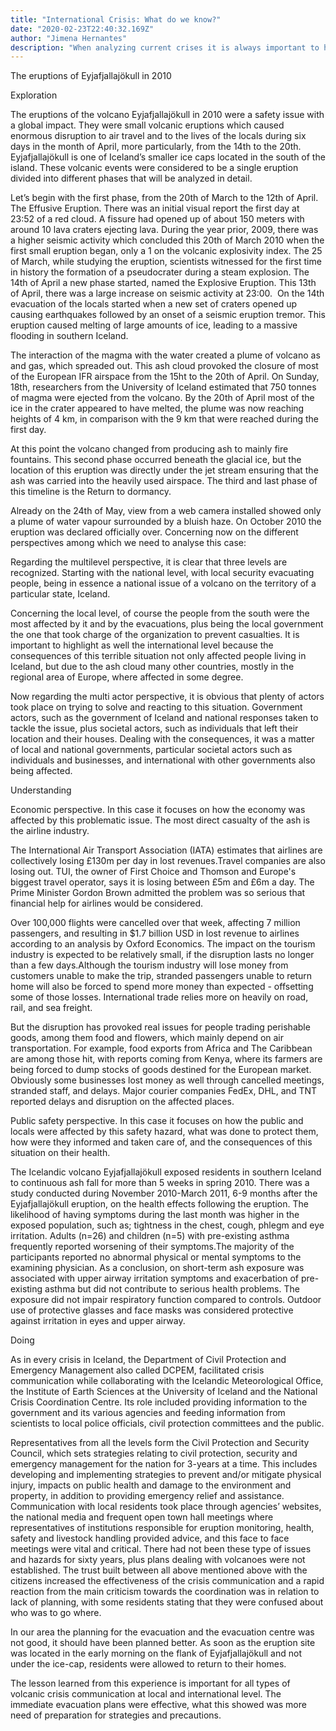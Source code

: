```yaml
---
title: "International Crisis: What do we know?"
date: "2020-02-23T22:40:32.169Z"
author: "Jimena Hernantes"
description: "When analyzing current crises it is always important to have a clear understanding of the situation, only possible when finding real and unbiased data. However, the lessons learned from this security or safety challenge must not be left out, or the analysis will be incomplete. That is why the method Explore-Understand-Do is one of the most used. Here is a case using that simple method."
---
```


The eruptions of Eyjafjallajökull in 2010

Exploration

The eruptions of the volcano Eyjafjallajökull in 2010 were a safety issue with a global impact. They were small volcanic eruptions which caused enormous disruption to air travel and to the lives of the locals during six days in the month of April, more particularly, from the 14th to the 20th. Eyjafjallajökull is one of Iceland’s smaller ice caps located in the south of the island. These volcanic events were considered to be a single eruption divided into different phases that will be analyzed in detail.

Let’s begin with the first phase, from the 20th of March to the 12th of April. The Effusive Eruption. There was an initial visual report the first day at 23:52 of a red cloud. A fissure had opened up of about 150 meters with around 10 lava craters ejecting lava. During the year prior, 2009, there was a higher seismic activity which concluded this 20th of March 2010 when the first small eruption began, only a 1 on the volcanic explosivity index.
The 25 of March, while studying the eruption, scientists witnessed for the first time in history the formation of a pseudocrater during a steam explosion. The 14th of April a new phase started, named the Explosive Eruption.
This 13th of April, there was a large increase on seismic activity at 23:00.  On the 14th evacuation of the locals started when a new set of craters opened up causing earthquakes followed by an onset of a seismic eruption tremor. This eruption caused melting of large amounts of ice, leading to a massive flooding in southern Iceland.

The interaction of the magma with the water created a plume of volcano as and gas, which spreaded out. This ash cloud provoked the closure of most of the European IFR airspace from the 15ht to the 20th of April.
On Sunday, 18th, researchers from the University of Iceland estimated that 750 tonnes of magma were ejected from the volcano. By the 20th of April most of the ice in the crater appeared to have melted, the plume was now reaching heights of 4 km, in comparison with the 9 km that were reached during the first day.

At this point the volcano changed from producing ash to mainly fire fountains. This second phase occurred beneath the glacial ice, but the location of this eruption was directly under the jet stream ensuring that the ash was carried into the heavily used airspace. The third and last phase of this timeline is the Return to dormancy.

Already on the 24th of May, view from a web camera installed showed only a plume of water vapour surrounded by a bluish haze. On October 2010 the eruption was declared officially over. Concerning now on the different perspectives among which we need to analyse this case:

Regarding the multilevel perspective, it is clear that three levels are recognized. Starting with the national level, with local security evacuating people, being in essence a national issue of a volcano on the territory of a particular state, Iceland.

Concerning the local level, of course the people from the south were the most affected by it and by the evacuations, plus being the local government the one that took charge of the organization to prevent casualties. It is important to highlight as well the international level because the consequences of this terrible situation not only affected people living in Iceland, but due to the ash cloud many other countries, mostly in the regional area of Europe, where affected in some degree.

Now regarding the multi actor perspective, it is obvious that plenty of actors took place on trying to solve and reacting to this situation. Government actors, such as the government of Iceland and national responses taken to tackle the issue, plus societal actors, such as individuals that left their location and their houses. Dealing with the consequences, it was a matter of local and national governments, particular societal actors such as individuals and businesses, and international with other governments also being affected.

Understanding

Economic perspective. In this case it focuses on how the economy was affected by this problematic issue. The most direct casualty of the ash is the airline industry.

The International Air Transport Association (IATA) estimates that airlines are collectively losing £130m per day in lost revenues.Travel companies are also losing out. TUI, the owner of First Choice and Thomson and Europe's biggest travel operator, says it is losing between £5m and £6m a day. The Prime Minister Gordon Brown admitted the problem was so serious that financial help for airlines would be considered.

Over 100,000 flights were cancelled over that week, affecting 7 million passengers, and resulting in \$1.7 billion USD in lost revenue to airlines according to an analysis by Oxford Economics.
The impact on the tourism industry is expected to be relatively small, if the disruption lasts no longer than a few days.Although the tourism industry will lose money from customers unable to make the trip, stranded passengers unable to return home will also be forced to spend more money than expected - offsetting some of those losses. International trade relies more on heavily on road, rail, and sea freight.

But the disruption has provoked real issues for people trading perishable goods, among them food and flowers, which mainly depend on air transportation. For example, food exports from Africa and The Caribbean are among those hit, with reports coming from Kenya, where its farmers are being forced to dump stocks of goods destined for the European market. Obviously some businesses lost money as well through cancelled meetings, stranded staff, and delays. Major courier companies FedEx, DHL, and TNT reported delays and disruption on the affected places.

Public safety perspective. In this case it focuses on how the public and locals were affected by this safety hazard, what was done to protect them, how were they informed and taken care of, and the consequences of this situation on their health.

The Icelandic volcano Eyjafjallajökull exposed residents in southern Iceland to continuous ash fall for more than 5 weeks in spring 2010. There was a study conducted during November 2010-March 2011, 6-9 months after the Eyjafjallajökull eruption, on the health effects following the eruption. The likelihood of having symptoms during the last month was higher in the exposed population, such as; tightness in the chest, cough, phlegm and eye irritation. Adults (n=26) and children (n=5) with pre-existing asthma frequently reported worsening of their symptoms.The majority of the participants reported no abnormal physical or mental symptoms to the examining physician.
As a conclusion, on short-term ash exposure was associated with upper airway irritation symptoms and exacerbation of pre-existing asthma but did not contribute to serious health problems. The exposure did not impair respiratory function compared to controls. Outdoor use of protective glasses and face masks was considered protective against irritation in eyes and upper airway.

Doing

As in every crisis in Iceland, the Department of Civil Protection and Emergency Management also called DCPEM, facilitated crisis communication while collaborating with the Icelandic Meteorological Office, the Institute of Earth Sciences at the University of Iceland and the National Crisis Coordination Centre. Its role included providing information to the government and its various agencies and feeding information from scientists to local police officials, civil protection committees and the public.

Representatives from all the levels form the Civil Protection and Security Council, which sets strategies relating to civil protection, security and emergency management for the nation for 3-years at a time. This includes developing and implementing strategies to prevent and/or mitigate physical injury, impacts on public health and damage to the environment and property, in addition to providing emergency relief and assistance.
Communication with local residents took place through agencies’ websites, the national media and frequent open town hall meetings where representatives of institutions responsible for eruption monitoring, health, safety and livestock handling provided advice, and this face to face meetings were vital and critical. There had not been these type of issues and hazards for sixty years, plus plans dealing with volcanoes were not established. The trust built between all above mentioned above with the citizens increased the effectiveness of the crisis communication and a rapid reaction from the main criticism towards the coordination was in relation to lack of planning, with some residents stating that they were confused about who was to go where.

In our area the planning for the evacuation and the evacuation centre was not good, it should have been planned better. As soon as the eruption site was located in the early morning on the flank of Eyjafjallajökull and not under the ice-cap, residents were allowed to return to their homes.

The lesson learned from this experience is important for all types of volcanic crisis communication at local and international level. The immediate evacuation plans were effective, what this showed was more need of preparation for strategies and precautions.
